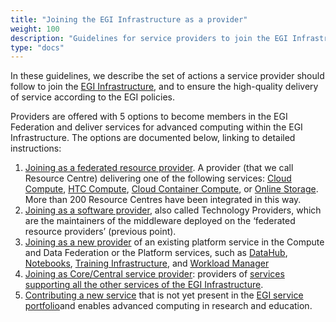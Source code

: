 ```yaml
---
title: "Joining the EGI Infrastructure as a provider"
weight: 100
description: "Guidelines for service providers to join the EGI Infrastructure"
type: "docs"
---
```


In these guidelines, we describe the set of actions a service provider should
follow to join the [EGI Infrastructure](https://www.egi.eu/egi-infrastructure/),
and to ensure the high-quality delivery of service according to the EGI
policies.

Providers are offered with 5 options to become members in the EGI Federation and
deliver services for advanced computing within the EGI Infrastructure. The
options are documented below, linking to detailed instructions:

1. [Joining as a federated resource provider](../joining-eosc/federated-resource-provider).
   A provider (that we call Resource Centre) delivering one of the following
   services: [Cloud Compute](https://www.egi.eu/service/cloud-compute/),
   [HTC Compute](https://www.egi.eu/service/high-throughput-compute/),
   [Cloud Container Compute](https://www.egi.eu/service/cloud-container-compute/),
   or [Online Storage](https://www.egi.eu/service/online-storage/). More than
   200 Resource Centres have been integrated in this way.
2. [Joining as a software provider](../joining-eosc/technology-provider/), also
   called Technology Providers, which are the maintainers of the middleware
   deployed on the ‘federated resource providers’ (previous point).
3. [Joining as a new provider](../joining-eosc/new-provider/) of an existing
   platform service in the Compute and Data Federation or the Platform services,
   such as [DataHub](https://www.egi.eu/service/datahub/),
   [Notebooks](https://www.egi.eu/service/notebooks/),
   [Training Infrastructure](https://www.egi.eu/service/training-infrastructure/),
   and [Workload Manager](https://www.egi.eu/service/workload-manager/)
4. [Joining as Core/Central service provider](../joining-eosc/core-services/):
   providers of
   [services supporting all the other services of the EGI Infrastructure](https://www.egi.eu/services/federation/).
5. [Contributing a new service](../joining-eosc/new-services/) that is not yet
   present in the
   [EGI service portfolio](https://www.egi.eu/services/research/)and enables
   advanced computing in research and education.
